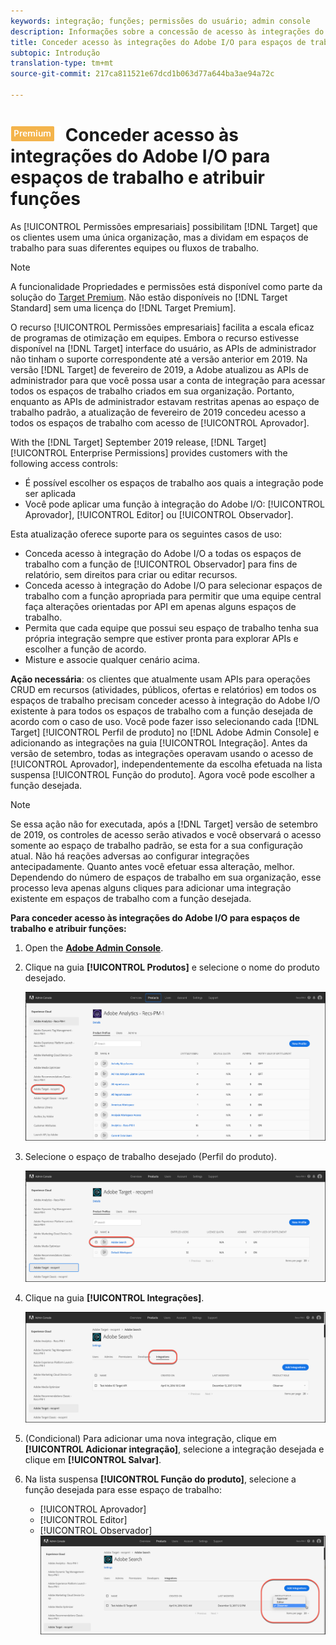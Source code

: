 ```yaml
---
keywords: integração; funções; permissões do usuário; admin console
description: Informações sobre a concessão de acesso às integrações do Adobe I/O existentes para todos os espaços de trabalho com a função desejada no Adobe Target
title: Conceder acesso às integrações do Adobe I/O para espaços de trabalho e atribuir funções no Adobe Target
subtopic: Introdução
translation-type: tm+mt
source-git-commit: 217ca811521e67dcd1b063d77a644ba3ae94a72c

---
```



# ![PREMIUM](/help/assets/premium.png) Conceder acesso às integrações do Adobe I/O para espaços de trabalho e atribuir funções

As [!UICONTROL Permissões empresariais] possibilitam [!DNL Target] que os clientes usem uma única organização, mas a dividam em espaços de trabalho para suas diferentes equipes ou fluxos de trabalho.

>[!NOTE]
>
>A funcionalidade Propriedades e permissões está disponível como parte da solução do [Target Premium](/help/c-intro/intro.md#premium). Não estão disponíveis no [!DNL Target Standard] sem uma licença do [!DNL Target Premium].

O recurso [!UICONTROL Permissões empresariais] facilita a escala eficaz de programas de otimização em equipes. Embora o recurso estivesse disponível na [!DNL Target] interface do usuário, as APIs de administrador não tinham o suporte correspondente até a versão anterior em 2019. Na versão [!DNL Target] de fevereiro de 2019, a Adobe atualizou as APIs de administrador para que você possa usar a conta de integração para acessar todos os espaços de trabalho criados em sua organização. Portanto, enquanto as APIs de administrador estavam restritas apenas ao espaço de trabalho padrão, a atualização de fevereiro de 2019 concedeu acesso a todos os espaços de trabalho com acesso de [!UICONTROL Aprovador].

With the [!DNL Target] September 2019 release, [!DNL Target] [!UICONTROL Enterprise Permissions] provides customers with the following access controls:

* É possível escolher os espaços de trabalho aos quais a integração pode ser aplicada
* Você pode aplicar uma função à integração do Adobe I/O: [!UICONTROL Aprovador], [!UICONTROL Editor] ou [!UICONTROL Observador].

Esta atualização oferece suporte para os seguintes casos de uso:

* Conceda acesso à integração do Adobe I/O a todas os espaços de trabalho com a função de [!UICONTROL Observador] para fins de relatório, sem direitos para criar ou editar recursos.
* Conceda acesso à integração do Adobe I/O para selecionar espaços de trabalho com a função apropriada para permitir que uma equipe central faça alterações orientadas por API em apenas alguns espaços de trabalho.
* Permita que cada equipe que possui seu espaço de trabalho tenha sua própria integração sempre que estiver pronta para explorar APIs e escolher a função de acordo.
* Misture e associe qualquer cenário acima.

**Ação necessária**: os clientes que atualmente usam APIs para operações CRUD em recursos (atividades, públicos, ofertas e relatórios) em todos os espaços de trabalho precisam conceder acesso à integração do Adobe I/O existente à para todos os espaços de trabalho com a função desejada de acordo com o caso de uso. Você pode fazer isso selecionando cada [!DNL Target] [!UICONTROL Perfil de produto] no [!DNL Adobe Admin Console] e adicionando as integrações na guia [!UICONTROL Integração]. Antes da versão de setembro, todas as integrações operavam usando o acesso de [!UICONTROL Aprovador], independentemente da escolha efetuada na lista suspensa [!UICONTROL Função do produto]. Agora você pode escolher a função desejada.

>[!NOTE]
>
>Se essa ação não for executada, após a [!DNL Target] versão de setembro de 2019, os controles de acesso serão ativados e você observará o acesso somente ao espaço de trabalho padrão, se esta for a sua configuração atual. Não há reações adversas ao configurar integrações antecipadamente. Quanto antes você efetuar essa alteração, melhor. Dependendo do número de espaços de trabalho em sua organização, esse processo leva apenas alguns cliques para adicionar uma integração existente em espaços de trabalho com a função desejada.

**Para conceder acesso às integrações do Adobe I/O para espaços de trabalho e atribuir funções:**

1. Open the **[Adobe Admin Console](https://adminconsole.adobe.com)**.

1. Clique na guia **[!UICONTROL Produtos]** e selecione o nome do produto desejado.

   ![Escolha o produto no Adobe Admin Console](/help/administrating-target/c-user-management/property-channel/assets/io-choose-product.png)

1. Selecione o espaço de trabalho desejado (Perfil do produto).

   ![Selecione o perfil do produto](/help/administrating-target/c-user-management/property-channel/assets/io-select-product-profile.png)

1. Clique na guia **[!UICONTROL Integrações]**.

   ![Guia Integrações](/help/administrating-target/c-user-management/property-channel/assets/integrations-tab.png)

1. (Condicional) Para adicionar uma nova integração, clique em **[!UICONTROL Adicionar integração]**, selecione a integração desejada e clique em **[!UICONTROL Salvar]**.

1. Na lista suspensa **[!UICONTROL Função do produto]**, selecione a função desejada para esse espaço de trabalho:

   * [!UICONTROL Aprovador]
   * [!UICONTROL Editor]
   * [!UICONTROL Observador]
   ![Escolha a função Perfil do produto](/help/administrating-target/c-user-management/property-channel/assets/product-profile-role.png)
